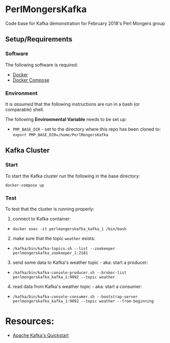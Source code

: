 # PerlMongersKafka
Code base for Kafka demonstration for February 2018's Perl Mongers group

## Setup/Requirements
### Software
The following software is required:
* [Docker](https://www.docker.com/community-edition)
* [Docker Compose](https://docs.docker.com/compose/install/)

### Environment
It is *assumed* that the following instructions are run in a bash (or comparable) shell.

The following **Environmental Variable** needs to be set up:
* `PMP_BASE_DIR` - set to the directory where this repo has been cloned to:
```export PMP_BASE_DIR=/home/PerlMongersKafka```



## Kafka Cluster
### Start
To start the Kafka cluster run the following in the base directory:
```
docker-compose up
```

### Test
To test that the cluster is running properly:
1. connect to Kafka container:
  * ```docker exec -it perlmongerskafka_kafka_1 /bin/bash```
2. make sure that the topic `weather` exists:
  * ```/kafka/bin/kafka-topics.sh --list --zookeeper perlmongerskafka_zookeeper_1:2181```
3. send some data to Kafka's weather topic - aka: start a producer:
  * ```/kafka/bin/kafka-console-producer.sh --broker-list perlmongerskafka_kafka_1:9092 --topic weather```
4. read data from Kafka's weather topic - aka: start a consumer:
  * ```/kafka/bin/kafka-console-consumer.sh --bootstrap-server perlmongerskafka_kafka_1:9092 --topic weather --from-beginning```
  
# Resources:
* [Apache Kafka's Quickstart](https://kafka.apache.org/quickstart)
